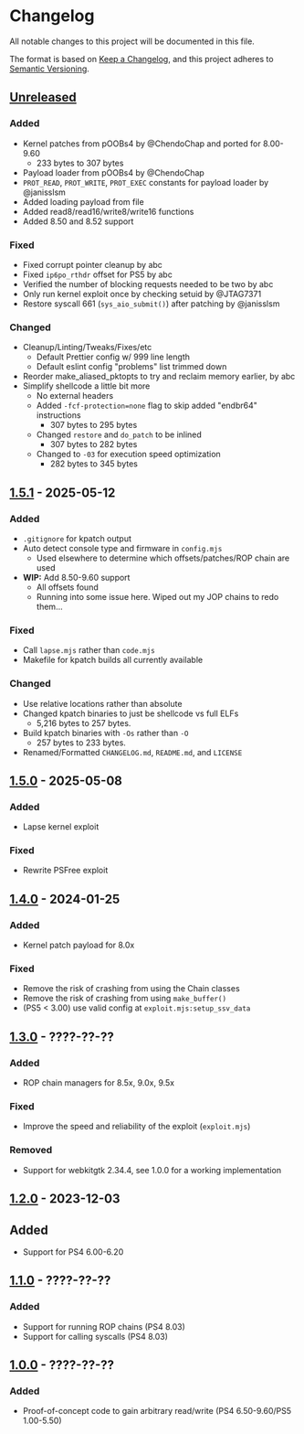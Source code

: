 # Changelog

All notable changes to this project will be documented in this file.

The format is based on [Keep a Changelog](https://keepachangelog.com/en/1.1.0/), and this project adheres to [Semantic Versioning](https://semver.org/spec/v2.0.0.html).

## [Unreleased]

### Added

- Kernel patches from pOOBs4 by @ChendoChap and ported for 8.00-9.60
  - 233 bytes to 307 bytes
- Payload loader from pOOBs4 by @ChendoChap
- `PROT_READ`, `PROT_WRITE`, `PROT_EXEC` constants for payload loader by
  @janisslsm
- Added loading payload from file
- Added read8/read16/write8/write16 functions
- Added 8.50 and 8.52 support

### Fixed

- Fixed corrupt pointer cleanup by abc
- Fixed `ip6po_rthdr` offset for PS5 by abc
- Verified the number of blocking requests needed to be two by abc
- Only run kernel exploit once by checking setuid by @JTAG7371
- Restore syscall 661 (`sys_aio_submit()`) after patching by @janisslsm

### Changed

- Cleanup/Linting/Tweaks/Fixes/etc
  - Default Prettier config w/ 999 line length
  - Default eslint config "problems" list trimmed down
- Reorder make_aliased_pktopts to try and reclaim memory earlier, by abc
- Simplify shellcode a little bit more
  - No external headers
  - Added `-fcf-protection=none` flag to skip added "endbr64" instructions
    - 307 bytes to 295 bytes
  - Changed `restore` and `do_patch` to be inlined
    - 307 bytes to 282 bytes
  - Changed to `-03` for execution speed optimization
    - 282 bytes to 345 bytes

##  [1.5.1] - 2025-05-12

### Added

- `.gitignore` for kpatch output
- Auto detect console type and firmware in `config.mjs`
  - Used elsewhere to determine which offsets/patches/ROP chain are used
- **WIP:** Add 8.50-9.60 support
  - All offsets found
  - Running into some issue here. Wiped out my JOP chains to redo them...

### Fixed

- Call `lapse.mjs` rather than `code.mjs`
- Makefile for kpatch builds all currently available

### Changed

- Use relative locations rather than absolute
- Changed kpatch binaries to just be shellcode vs full ELFs
  - 5,216 bytes to 257 bytes.
- Build kpatch binaries with `-Os` rather than `-O`
  - 257 bytes to 233 bytes.
- Renamed/Formatted `CHANGELOG.md`, `README.md`, and `LICENSE`

##  [1.5.0] - 2025-05-08

### Added

- Lapse kernel exploit

### Fixed

- Rewrite PSFree exploit

##  [1.4.0](#) - 2024-01-25

### Added

- Kernel patch payload for 8.0x

### Fixed

- Remove the risk of crashing from using the Chain classes
- Remove the risk of crashing from using `make_buffer()`
- (PS5 < 3.00) use valid config at `exploit.mjs:setup_ssv_data`

##  [1.3.0](#) - ????-??-??

### Added

- ROP chain managers for 8.5x, 9.0x, 9.5x

### Fixed

- Improve the speed and reliability of the exploit (`exploit.mjs`)

### Removed

- Support for webkitgtk 2.34.4, see 1.0.0 for a working implementation

##  [1.2.0](#) - 2023-12-03

## Added

- Support for PS4 6.00-6.20

##  [1.1.0](#) - ????-??-??

### Added

- Support for running ROP chains (PS4 8.03)
- Support for calling syscalls (PS4 8.03)

##  [1.0.0](#) - ????-??-??

### Added

- Proof-of-concept code to gain arbitrary read/write (PS4 6.50-9.60/PS5 1.00-5.50)

[unreleased]: https://github.com/Al-Azif/psfree-lapse/compare/v1.5.1...HEAD
[1.5.1]: https://github.com/Al-Azif/psfree-lapse/compare/v1.5.0...v1.5.1
[1.5.0]: https://github.com/Al-Azif/psfree-lapse/releases/tag/v1.5.0

